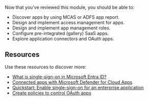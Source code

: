 Now that you've reviewed this module, you should be able to:

- Discover apps by using MCAS or ADFS app report.
- Design and implement access management for apps.
- Design and implement app management roles.
- Configure pre-integrated (gallery) SaaS apps.
- Explore application connectors and OAuth apps.

## Resources

Use these resources to discover more:

- [What is single-sign-on in Microsoft Entra ID?](/entra/identity/enterprise-apps/what-is-single-sign-on)
- [Connected apps with Microsoft Defender for Cloud Apps](/defender-cloud-apps/enable-instant-visibility-protection-and-governance-actions-for-your-apps)
- [Quickstart: Enable single-sign-on for an enterprise application](/entra/identity/enterprise-apps/add-application-portal-setup-sso)
- [Create policies to control OAuth apps](/defender-cloud-apps/app-permission-policy)
